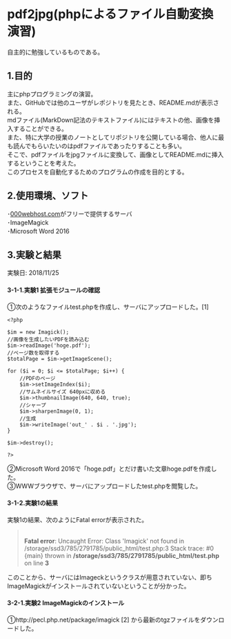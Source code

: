 ﻿# pdf2jpg(phpによるファイル自動変換演習)

自主的に勉強しているものである。
## 1.目的
主にphpプログラミングの演習。  
また、GitHubでは他のユーザがレポジトリを見たとき、README.mdが表示される。  
mdファイル(MarkDown記法のテキストファイル)にはテキストの他、画像を挿入することができる。  
また、特に大学の授業のノートとしてリポジトリを公開している場合、他人に最も読んでもらいたいのはpdfファイルであったりすることも多い。  
そこで、pdfファイルをjpgファイルに変換して、画像としてREADME.mdに挿入するということを考えた。  
このプロセスを自動化するためのプログラムの作成を目的とする。
## 2.使用環境、ソフト
･[000webhost.com](https://www.000webhost.com/)がフリーで提供するサーバ  
･ImageMagick  
･Microsoft Word 2016

## 3.実験と結果
実験日: 2018/11/25
#### 3-1-1.実験1 拡張モジュールの確認 
①次のようなファイルtest.phpを作成し、サーバにアップロードした。[1]  

```php:3-1-1
<?php

$im = new Imagick();
//画像を生成したいPDFを読み込む
$im->readImage('hoge.pdf');
//ページ数を取得する
$totalPage = $im->getImageScene();

for ($i = 0; $i <= $totalPage; $i++) {
	//PDFのページ
	$im->setImageIndex($i);
	//サムネイルサイズ 640pxに収める
	$im->thumbnailImage(640, 640, true);
	//シャープ
	$im->sharpenImage(0, 1);
	//生成
	$im->writeImage('out_' . $i . '.jpg');
}

$im->destroy();

?>

```

②Microsoft Word 2016で「hoge.pdf」とだけ書いた文章hoge.pdfを作成した。  
③WWWブラウザで、サーバにアップロードしたtest.phpを閲覧した。  

#### 3-1-2.実験1の結果
実験1の結果、次のようにFatal errorが表示された。

> <br />
> <b>Fatal error</b>:  Uncaught Error: Class 'Imagick' not found in /storage/ssd3/785/2791785/public_html/test.php:3
> Stack trace:
> #0 {main}
>  thrown in <b>/storage/ssd3/785/2791785/public_html/test.php</b> on line <b>3</b><br />

このことから、サーバにはImageckというクラスが用意されていない、即ちImageMagickがインストールされていないということが分かった。

#### 3-2-1.実験2 ImageMagickのインストール
①http://pecl.php.net/package/imagick
[2]
から最新のtgzファイルをダウンロードした。

<!--
[1]https://ameblo.jp/linking/entry-10997312536.html
[2]http://pecl.php.net/package/imagick
-->
    
